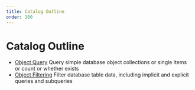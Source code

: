 ```yaml
---
title: Catalog Outline
order: 100
---
```



# Catalog Outline

- [Object Query](/easy-query-doc/en/ability/select/query-bean) Query simple database object collections or single items or count or whether exists
- [Object Filtering](/easy-query-doc/en/ability/select/where) Filter database table data, including implicit and explicit queries and subqueries
